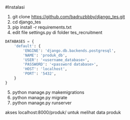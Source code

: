 #Instalasi
1. git clone https://github.com/badruzbbby/django_tes.git
2. cd django_tes
3. pip install -r requirements.txt
4. edit file settings.py di folder tes_recruitment

```python
DATABASES = {
    'default': {
        'ENGINE': 'django.db.backends.postgresql',
        'NAME': 'produk_db',
        'USER': '<username_database>',
        'PASSWORD': '<password database>',
        'HOST': 'localhost',
        'PORT': '5432',
    }
}
```
5. python manage.py makemigrations
6. python manage.py migrate
7. python manage.py runserver

akses localhost:8000/produk/ untuk melihat data produk

